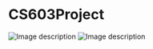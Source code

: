 # CS603Project
![Image description](application/views/image/PatientMedication.png)
![Image description](application/views/image/Patienttable.png)
